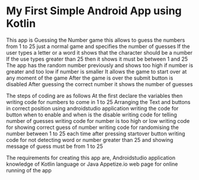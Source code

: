 # My First Simple Android App using Kotlin
This app is Guessing the Number game 
this allows to guess the numbers from 1 to 25 just a normal game and specifies the number of guesses 
If the user types a letter or a word it shows that the character should be a number
If the use types greater than 25 then it shows it must be between 1 and 25
The app has the random number previously and shows too high if number is greater and too low if number is smaller 
It allows the game to start over at any moment of the game 
After the game is over the submit button is disabled
After guessing the correct number it shows the number of guesses 

The steps of coding are as follows 
At the first declare the variables then writing code for numbers to come in 1 to 25 
Arranging the Text and buttons in correct position using androidstudio application
writing the code for button when to enable and when is the disable
writing code for telling number of guesses
writing code for number is too high or low 
writing code for showing correct guess of number 
writing code for randomising the number between 1 to 25 each time after pressing startover button
writing code for not detecting word or number greater than 25 and showing message of guess must be from 1 to 25

 

The requirements for creating this app are,
Androidstudio application
knowledge of Kotlin language or Java
Appetize.io web page for online running of the app

